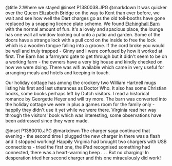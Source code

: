 @title		2:Where we stayed
@inset		P1380038.JPG
@markdown
It was quicker over the Queen Elizabeth Bridge on the way to Kent than ever before, we wait and see how
well the Dart charges go as the old toll-booths have gone replaced by a snapping
licence plate scheme. We found [Etchinghall Barn](http://cranbrook.kent-towns.co.uk/directory/22509/etchinghill-barn/) with the normal amount of fun. It's a
lovely and spacious place, the lounge has one wall all window looking out onto a patio and
garden. Some of the doors have a strange lock with a pull cord on the inside to free the
lock which is a wooden tongue falling into a groove. If the cord broke you would be well and
truly trapped - Ginny and I were confused by how it worked at first. The Barn has a farmyard gate
to get through but it didn't seem to be on a working farm - the owners have a very big
house and kindly checked on how we were doing. There was wifi available which came
in very useful for arranging meals and hotels and keeping in touch.

Our holiday cottage has among the crockery two William Hartnell mugs listing his first and
last utterances as Doctor Who. It also has some Christian books, some books perhaps
left by Dutch visitors. I read a historical romance by Georgette Heyer and will try more.
The barn was converted into the holiday cottage we were in plus a games room
for the family only - happily they didn't use it yet while we were there.
Virginia read her way through the visitors' book which was interesting, some observations
have been addressed since they were made.

@inset		P1380010.JPG
@markdown
The charger saga continued that evening - the second time I plugged the new charger in
there was a flash and it stopped working! Happily Virginia had brought two chargers with USB
connections - tried the first one, the iPad recognised something had connected,
there was a heart-warming beep . . . But no charging!
In desperation tried her second charger and this one miraculously did work!
